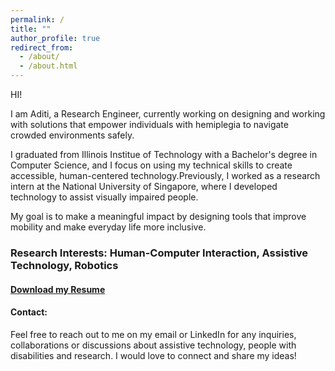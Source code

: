 ```yaml
---
permalink: /
title: ""
author_profile: true
redirect_from: 
  - /about/
  - /about.html
---
```


HI! 

I am Aditi, a Research Engineer, currently working on designing and working with solutions that empower individuals with hemiplegia to navigate crowded environments safely. 

I graduated from Illinois Institue of Technology with a Bachelor's degree in Computer Science, and I focus on using my technical skills to create accessible, human-centered technology.Previously, I worked as a research intern at the National University of Singapore, where I developed technology to assist visually impaired people. 

My goal is to make a meaningful impact by designing tools that improve mobility and make everyday life more inclusive. 

### Research Interests: Human-Computer Interaction, Assistive Technology, Robotics


#### [Download my Resume](files/Aditi\_\_Kumar.pdf) 

#### Contact: 

Feel free to reach out to me on my email or LinkedIn for any inquiries, collaborations or discussions about assistive technology, people with disabilities and research. I would love to connect and share my ideas! 
